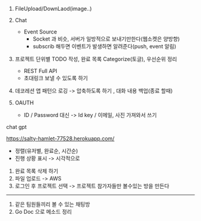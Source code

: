 1. FileUpload/DownLaod(image..)
2. Chat
   - Event Source
     - Socket 과 비슷, 서버가 일방적으로 보내기만한다(웹소켓은 양방향)
     - subscrib 해두면 이벤트가 발생하면 알려준다(push, event 알림)
3. 프로젝트 단위별 TODO 작성, 완료 목록 Categorize(토글), 우선순위 정리
   - REST Full API
   - 초대링크 보낼 수 있도록 하기
4. 데코레션 앱 패턴으 로깅 -> 압축하도록 하기 , 대화 내용 백업(종료 할때)

5. OAUTH
   - ID / Password 대신 -> Id key / 이메일, 사진 가져와서 쓰기

chat gpt 


https://salty-hamlet-77528.herokuapp.com/



- 정렬(유저별, 완료순, 시간순)
- 진행 상황 표시 -> 시각적으로

1. 완료 목록 삭제 하기
2. 파일 업로드 -> AWS
3. 로그인 후 프로젝트 선택 -> 프로젝트 참가자들만 볼수있는 방을 만든다
---------------------------------------------------------------------------------------------------------------------
1. 같은 팀원들끼리 볼 수 있는 채팅방
2. Go Doc 으로 메소드 정리
